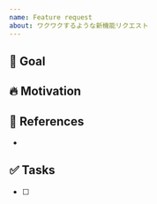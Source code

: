 ```yaml
---
name: Feature request
about: ワクワクするような新機能リクエスト
---
```


## 🎉 Goal

<!-- 目的を記載する -->

## 🔥 Motivation

<!-- なぜイシューを立てたかなどを自由に記載する -->

## 📄 References

<!-- 参考資料などを記載する -->

-

## ✅ Tasks

<!-- 必要な作業を記載する -->

- [ ]
